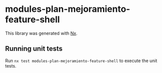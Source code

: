 # modules-plan-mejoramiento-feature-shell

This library was generated with [Nx](https://nx.dev).

## Running unit tests

Run `nx test modules-plan-mejoramiento-feature-shell` to execute the unit tests.
